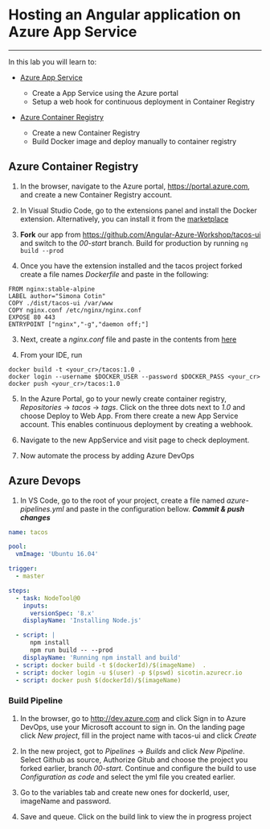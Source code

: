 # Hosting an Angular application on Azure App Service

---

In this lab you will learn to:

* [Azure App Service](https://docs.microsoft.com/en-us/azure/app-service/?WT.mc_id=workshop-github-js-team)
    * Create a App Service using the Azure portal
    * Setup a web hook for continuous deployment in Container Registry

* [Azure Container Registry](https://docs.microsoft.com/en-us/azure/container-registry/?WT.mc_id=workshop-github-js-team)
    * Create a new Container Registry 
    * Build Docker image and deploy manually to container registry
    
## Azure Container Registry

1. In the browser, navigate to the Azure portal, https://portal.azure.com, and create a new Container Registry account. 

1. In Visual Studio Code, go to the extensions panel and install the Docker extension. Alternatively, you can install it from the [marketplace](https://marketplace.visualstudio.com/items/?WT.mc_id=workshop-github-js-team&itemName=PeterJausovec.vscode-docker)

1. **Fork** our app from https://github.com/Angular-Azure-Workshop/tacos-ui and switch to the *00-start* branch. Build for production by running `ng build --prod`

2. Once you have the extension installed and the tacos project forked create a file names *Dockerfile* and paste in the following:

```
FROM nginx:stable-alpine
LABEL author="Simona Cotin"
COPY ./dist/tacos-ui /var/www
COPY nginx.conf /etc/nginx/nginx.conf
EXPOSE 80 443
ENTRYPOINT ["nginx","-g","daemon off;"]
```
3. Next, create a *nginx.conf* file and paste in the contents from [here](https://github.com/simonaco/tacos-ui-/blob/master/nginx.conf) 

4. From your IDE, run  
```
docker build -t <your_cr>/tacos:1.0 .
docker login --username $DOCKER_USER --password $DOCKER_PASS <your_cr>
docker push <your_cr>/tacos:1.0
```

5. In the Azure Portal, go to your newly create container registry, *Repositories* -> *tacos* -> *tags*. Click on the three dots next to *1.0* and choose Deploy to Web App. From there create a new App Service account. This enables continuous deployment by creating a webhook.

6. Navigate to the new AppService and visit page to check deployment.

7. Now automate the process by adding Azure DevOps

## Azure Devops

1. In VS Code, go to the root of your project, create a file named *azure-pipelines.yml* and paste in the configuration bellow. ***Commit & push changes***
```yml
name: tacos

pool:
  vmImage: 'Ubuntu 16.04'

trigger:
  - master

steps:
  - task: NodeTool@0
    inputs:
      versionSpec: '8.x'
    displayName: 'Installing Node.js'

  - script: |
      npm install
      npm run build -- --prod
    displayName: 'Running npm install and build'
  - script: docker build -t $(dockerId)/$(imageName)  .
  - script: docker login -u $(user) -p $(pswd) sicotin.azurecr.io
  - script: docker push $(dockerId)/$(imageName)
```
### Build Pipeline

1. In the browser, go to http://dev.azure.com and click Sign in to Azure DevOps, use your Microsoft account to sign in. On the landing page click *New project*, fill in the project name with tacos-ui and click *Create*

1. In the new project, got to *Pipelines* -> *Builds* and click *New Pipeline*. Select Github as source, Authorize Gitub and choose the project you forked earlier, branch *00-start*. Continue and configure the build to use *Configuration as code* and select the yml file you created earlier. 

2. Go to the variables tab and create new ones for dockerId, user, imageName and password. 

3. Save and queue. Click on the build link to view the in progress project


